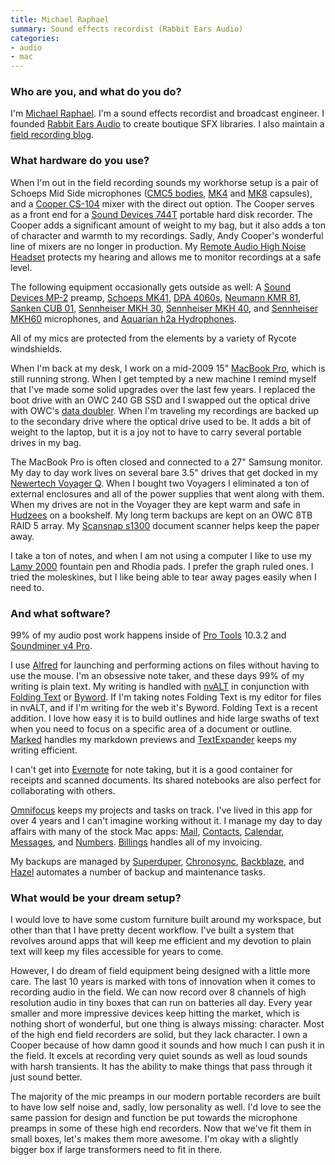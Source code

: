 ```yaml
---
title: Michael Raphael
summary: Sound effects recordist (Rabbit Ears Audio)
categories:
- audio
- mac
---
```


### Who are you, and what do you do?

I'm [Michael Raphael](http://twitter.com/sepulchra "Michael's Twitter account."). I'm a sound effects recordist and broadcast engineer. I founded [Rabbit Ears Audio](http://rabbitearsaudio.com "Michael's SFX company.") to create boutique SFX libraries. I also maintain a [field recording blog](http://sepulchra.com/blog "Michael's weblog").

### What hardware do you use?

When I'm out in the field recording sounds my workhorse setup is a pair of Schoeps Mid Side microphones ([CMC5 bodies][cmc-5-ug], [MK4][mk-4] and [MK8][mk-8] capsules), and a [Cooper CS-104][cs-104] mixer with the direct out option. The Cooper serves as a front end for a [Sound Devices 744T][744t] portable hard disk recorder. The Cooper adds a significant amount of weight to my bag, but it also adds a ton of character and warmth to my recordings. Sadly, Andy Cooper's wonderful line of mixers are no longer in production. My [Remote Audio High Noise Headset][hn-7506] protects my hearing and allows me to monitor recordings at a safe level.

The following equipment occasionally gets outside as well: A [Sound Devices MP-2][mp-2] preamp, [Schoeps MK41][mk-41], [DPA 4060s][4060], [Neumann KMR 81][kmr-81-i], [Sanken CUB 01][cub-01], [Sennheiser MKH 30][mkh-30], [Sennheiser MKH 40][mkh-40], and [Sennheiser MKH60][mkh-60] microphones, and [Aquarian h2a Hydrophones][h2a-xlr].

All of my mics are protected from the elements by a variety of Rycote windshields.

When I'm back at my desk, I work on a mid-2009 15" [MacBook Pro][macbook-pro], which is still running strong. When I get tempted by a new machine I remind myself that I've made some solid upgrades over the last few years. I replaced the boot drive with an OWC 240 GB SSD and I swapped out the optical drive with OWC's [data doubler][data-doubler]. When I'm traveling my recordings are backed up to the secondary drive where the optical drive used to be. It adds a bit of weight to the laptop, but it is a joy not to have to carry several portable drives in my bag. 

The MacBook Pro is often closed and connected to a 27" Samsung monitor. My day to day work lives on several bare 3.5" drives that get docked in my [Newertech Voyager Q][voyager-q]. When I bought two Voyagers I eliminated a ton of external enclosures and all of the power supplies that went along with them. When my drives are not in the Voyager they are kept warm and safe in [Hudzees][hudzee] on a bookshelf. My long term backups are kept on an OWC 8TB RAID 5 array. My [Scansnap s1300][scansnap-s1300] document scanner helps keep the paper away.

I take a ton of notes, and when I am not using a computer I like to use my [Lamy 2000][2000] fountain pen and Rhodia pads. I prefer the graph ruled ones. I tried the moleskines, but I like being able to tear away pages easily when I need to.

### And what software?

99% of my audio post work happens inside of [Pro Tools][pro-tools] 10.3.2 and [Soundminer v4 Pro][v4pro].

I use [Alfred][] for launching and performing actions on files without having to use the mouse. I'm an obsessive note taker, and these days 99% of my writing is plain text. My writing is handled with [nvALT][] in conjunction with [Folding Text][foldingtext] or [Byword][]. If I'm taking notes Folding Text is my editor for files in nvALT, and if I'm writing for the web it's Byword. Folding Text is a recent addition. I love how easy it is to build outlines and hide large swaths of text when you need to focus on a specific area of a document or outline. [Marked][] handles my markdown previews and [TextExpander][] keeps my writing efficient. 

I can't get into [Evernote][] for note taking, but it is a good container for receipts and scanned documents. Its shared notebooks are also perfect for collaborating with others.

[Omnifocus][] keeps my projects and tasks on track. I've lived in this app for over 4 years and I can't imagine working without it. I manage my day to day affairs with many of the stock Mac apps: [Mail][], [Contacts][address-book], [Calendar][ical], [Messages][], and [Numbers][]. [Billings][] handles all of my invoicing.

My backups are managed by [Superduper][], [Chronosync][], [Backblaze][], and [Hazel][] automates a number of backup and maintenance tasks.

### What would be your dream setup?

I would love to have some custom furniture built around my workspace, but other than that I have pretty decent workflow. I've built a system that revolves around apps that will keep me efficient and my devotion to plain text will keep my files accessible for years to come. 

However, I do dream of field equipment being designed with a little more care. The last 10 years is marked with tons of innovation when it comes to recording audio in the field. We can now record over 8 channels of high resolution audio in tiny boxes that can run on batteries all day. Every year smaller and more impressive devices keep hitting the market, which is nothing short of wonderful, but one thing is always missing: character. Most of the high end field recorders are solid, but they lack character. I own a Cooper because of how damn good it sounds and how much I can push it in the field. It excels at recording very quiet sounds as well as loud sounds with harsh transients. It has the ability to make things that pass through it just sound better. 

The majority of the mic preamps in our modern portable recorders are built to have low self noise and, sadly, low personality as well. I'd love to see the same passion for design and function be put towards the microphone preamps in some of these high end recorders. Now that we've fit them in small boxes, let's makes them more awesome. I'm okay with a slightly bigger box if large transformers need to fit in there.

[2000]: https://www.lamy.com/en/lamy-2000/ "A fountain pen."
[4060]: https://www.dpamicrophones.com/en/products.aspx?c=Item&item=24035 "An omnidirectional microphone."
[744t]: https://www.sounddevices.com/products/744t/ "A four-channel recorder."
[address-book]: https://support.apple.com/en-us/HT201728 "A contacts application included with Mac OS X."
[alfred]: https://www.alfredapp.com/ "A launcher app for the Mac."
[backblaze]: https://www.backblaze.com/cloud-backup.html "Online backup."
[billings]: https://www.marketcircle.com/billingspro/ "Time billing software for the Mac."
[byword]: https://bywordapp.com/ "A full-screen writing tool for the Mac."
[chronosync]: https://www.econtechnologies.com/chronosync/overview.html "A synchronising and backup tool for the Mac."
[cmc-5-ug]: https://schoeps.de/en/products/cmc5 "A microphone amplifier."
[cs-104]: http://www.coopersound.com/cs104.htm "A four-channel mixer."
[cub-01]: http://www.sanken-mic.com/en/product/product.cfm/1.1005000 "A boundary microphone."
[data-doubler]: https://eshop.macsales.com/shop/drive_bracket/datadoubler/ "A drive bracket for adding a second drive to a Mac."
[evernote]: https://evernote.com/ "Online software for capturing notes."
[foldingtext]: http://www.foldingtext.com/ "A unique text editor for the Mac."
[h2a-xlr]: http://www.aquarianaudio.com/h2a-xlr-hydrophone.html "A hydrophone."
[hazel]: https://www.noodlesoft.com/ "A file organiser/housekeeper for the Mac."
[hn-7506]: https://www.remoteaudio.com/high_noise_headset/ "High noise environment headphones."
[hudzee]: https://hudzee.myshopify.com/ "A storage container for bare external hard drives."
[ical]: https://en.wikipedia.org/wiki/Calendar_(Apple) "The calendar software included with macOS."
[kmr-81-i]: http://www.neumann.com/?lang=en&id=current_microphones&cid=kmr81i_description "A shotgun microphone."
[macbook-pro]: https://www.apple.com/macbook-pro/ "A laptop."
[mail]: https://en.wikipedia.org/wiki/Mail_(application) "The default Mac OS X mail client."
[marked]: https://marked2app.com/ "A Markdown preview tool for Mac text editors."
[messages]: https://en.wikipedia.org/wiki/Messages_(application) "A chat client for Mac."
[mk-41]: https://schoeps.de/en/products/mk41 "A microphone capsule."
[mk-4]: https://schoeps.de/en/products/mk4 "A microphone capsule."
[mk-8]: https://schoeps.de/en/products/mk8 "A microphone capsule."
[mkh-30]: https://en-us.sennheiser.com/studio-condenser-microphone-soloists-instrument-mkh-30-p48 "A condenser microphone."
[mkh-40]: https://en-us.sennheiser.com/cardioid-condenser-microphone-mkh-40-p48 "A pressure gradient microphone."
[mkh-60]: https://en-us.sennheiser.com/short-gun-microphone-film-reporting-mkh-60-1 "A shotgun microphone."
[mp-2]: https://www.sounddevices.com/products/mp2/ "A microphone preamp."
[numbers]: https://www.apple.com/numbers/ "A spreadsheet application for the Mac."
[nvalt]: https://brettterpstra.com/projects/nvalt/ "A fork of Notational Velocity with extra features."
[omnifocus]: https://www.omnigroup.com/omnifocus/ "Task management software for the Mac."
[pro-tools]: https://www.avid.com/US/products/Pro-Tools-8-Software "Audio editing and processing software."
[scansnap-s1300]: https://www.fujitsu.com/us/services/computing/peripherals/scanners/scansnap/s1300.html "A portable scanner."
[superduper]: http://shirt-pocket.com/SuperDuper/SuperDuperDescription.html "An excellent Mac backup/cloning application."
[textexpander]: https://smilesoftware.com/textexpander "A Mac app for adding custom abbreviations for often-used text."
[v4pro]: https://store.soundminer.com/macintosh-products/soundminer-v4pro-mac-osx.html "A digital audio asset manager."
[voyager-q]: https://www.newertech.com/products/voyagerq.php "A hard drive docking system."
